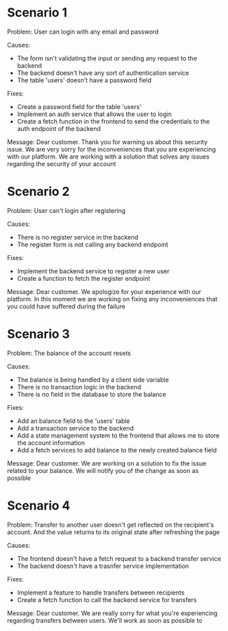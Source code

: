 # Scenario 1

Problem: User can login with any email and password

Causes:

- The form isn't validating the input or sending any request to the backend
- The backend doesn't have any sort of authentication service
- The table 'users' doesn't have a password field

Fixes:

- Create a password field for the table 'users'
- Implement an auth service that allows the user to login
- Create a fetch function in the frontend to send the credentials to the auth endpoint of the backend

Message:
Dear customer.
Thank you for warning us about this security issue. We are very sorry for the inconveniences that you are experiencing with our platform. We are working with a solution that solves any issues regarding the security of your account

# Scenario 2

Problem: User can't login after registering

Causes:

- There is no register service in the backend
- The register form is not calling any backend endpoint

Fixes:

- Implement the backend service to register a new user
- Create a function to fetch the register endpoint

Message:
Dear customer.
We apologize for your experience with our platform. In this moment we are working on fixing any inconveniences that you could have suffered during the failure

# Scenario 3

Problem: The balance of the account resets

Causes:

- The balance is being handled by a client side variable
- There is no transaction logic in the backend
- There is no field in the database to store the balance

Fixes:

- Add an balance field to the 'users' table
- Add a transaction service to the backend
- Add a state management system to the frontend that allows me to store the account information
- Add a fetch services to add balance to the newly created balance field

Message:
Dear customer.
We are working on a solution to fix the issue related to your balance. We will notify you of the change as soon as possible

# Scenario 4

Problem: Transfer to another user doesn't get reflected on the recipient's account. And the value returns to its original state after refreshing the page

Causes:

- The frontend doesn't have a fetch request to a backend transfer service
- The backend doesn't have a trasnfer service implementation

Fixes:

- Implement a feature to handle transfers between recipients
- Create a fetch function to call the backend service for transfers

Message:
Dear customer.
We are really sorry for what you're experiencing regarding transfers between users. We'll work as soon as possible to
